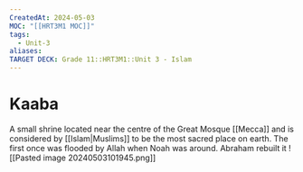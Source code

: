 ```yaml
---
CreatedAt: 2024-05-03
MOC: "[[HRT3M1 MOC]]"
tags:
  - Unit-3
aliases: 
TARGET DECK: Grade 11::HRT3M1::Unit 3 - Islam
---
```


# Kaaba
A small shrine located near the centre of the Great Mosque [[Mecca]] and is considered by [[Islam|Muslims]] to be the most sacred place on earth.
The first once was flooded by Allah when Noah was around. Abraham rebuilt it
![[Pasted image 20240503101945.png]]
